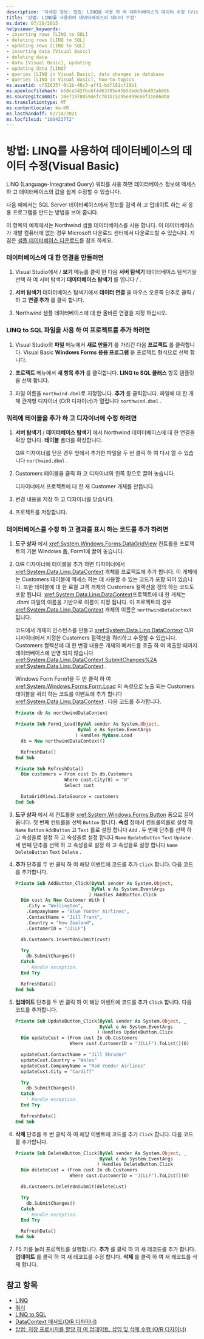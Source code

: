 ```yaml
---
description: '자세한 정보: 방법: LINQ를 사용 하 여 데이터베이스의 데이터 수정 (Visual Basic)'
title: '방법: LINQ를 사용하여 데이터베이스의 데이터 수정'
ms.date: 07/20/2015
helpviewer_keywords:
- inserting rows [LINQ to SQL]
- deleting rows [LINQ to SQL]
- updating rows [LINQ to SQL]
- inserting data [Visual Basic]
- deleting data
- data [Visual Basic], updating
- updating data [LINQ]
- queries [LINQ in Visual Basic], data changes in database
- queries [LINQ in Visual Basic], how-to topics
ms.assetid: cf52635f-0c1b-46c3-aff1-bdf181cf19b1
ms.openlocfilehash: b58ca542fbc6f4d63705e45b53edc8ded83ab88b
ms.sourcegitcommit: 10e719780594efc781b15295e499c66f316068b8
ms.translationtype: MT
ms.contentlocale: ko-KR
ms.lasthandoff: 02/14/2021
ms.locfileid: "100422772"
---
```

# <a name="how-to-modify-data-in-a-database-by-using-linq-visual-basic"></a>방법: LINQ를 사용하여 데이터베이스의 데이터 수정(Visual Basic)

LINQ (Language-Integrated Query) 쿼리를 사용 하면 데이터베이스 정보에 액세스 하 고 데이터베이스의 값을 쉽게 수정할 수 있습니다.

다음 예에서는 SQL Server 데이터베이스에서 정보를 검색 하 고 업데이트 하는 새 응용 프로그램을 만드는 방법을 보여 줍니다.

이 항목의 예제에서는 Northwind 샘플 데이터베이스를 사용 합니다. 이 데이터베이스가 개발 컴퓨터에 없는 경우 Microsoft 다운로드 센터에서 다운로드할 수 있습니다. 지침은 [샘플 데이터베이스 다운로드](../../../../framework/data/adonet/sql/linq/downloading-sample-databases.md)를 참조 하세요.

### <a name="to-create-a-connection-to-a-database"></a>데이터베이스에 대 한 연결을 만들려면

1. Visual Studio에서  / **보기** 메뉴를 클릭 한 다음 **서버 탐색기** 데이터베이스 탐색기을 선택 하 여 서버 탐색기 **데이터베이스 탐색기** 를 엽니다 / .

2. **서버 탐색기** 데이터베이스 탐색기에서 **데이터 연결** 을 마우스 오른쪽 단추로 클릭 / 하 고 **연결 추가** 를 클릭 합니다.

3. Northwind 샘플 데이터베이스에 대 한 올바른 연결을 지정 하십시오.

### <a name="to-add-a-project-with-a-linq-to-sql-file"></a>LINQ to SQL 파일을 사용 하 여 프로젝트를 추가 하려면

1. Visual Studio의 **파일** 메뉴에서 **새로 만들기** 를 가리킨 다음 **프로젝트** 를 클릭합니다. Visual Basic **Windows Forms 응용 프로그램** 을 프로젝트 형식으로 선택 합니다.

2. **프로젝트** 메뉴에서 **새 항목 추가** 를 클릭합니다. **LINQ to SQL 클래스** 항목 템플릿을 선택 합니다.

3. 파일 이름을 `northwind.dbml`로 지정합니다. **추가** 를 클릭합니다. 파일에 대 한 개체 관계형 디자이너 (O/R 디자이너)가 열립니다 `northwind.dbml` .

### <a name="to-add-tables-to-query-and-modify-to-the-designer"></a>쿼리에 테이블을 추가 하 고 디자이너에 수정 하려면

1. **서버 탐색기** / **데이터베이스 탐색기** 에서 Northwind 데이터베이스에 대 한 연결을 확장 합니다. **테이블** 폴더를 확장합니다.

     O/R 디자이너를 닫은 경우 앞에서 추가한 파일을 두 번 클릭 하 여 다시 열 수 있습니다 `northwind.dbml` .

2. Customers 테이블을 클릭 하 고 디자이너의 왼쪽 창으로 끌어 놓습니다.

     디자이너에서 프로젝트에 대 한 새 Customer 개체를 만듭니다.

3. 변경 내용을 저장 하 고 디자이너를 닫습니다.

4. 프로젝트를 저장합니다.

### <a name="to-add-code-to-modify-the-database-and-display-the-results"></a>데이터베이스를 수정 하 고 결과를 표시 하는 코드를 추가 하려면

1. **도구 상자** 에서 <xref:System.Windows.Forms.DataGridView> 컨트롤을 프로젝트의 기본 Windows 폼, Form1에 끌어 놓습니다.

2. O/R 디자이너에 테이블을 추가 하면 디자이너에서 <xref:System.Data.Linq.DataContext> 개체를 프로젝트에 추가 합니다. 이 개체에는 Customers 테이블에 액세스 하는 데 사용할 수 있는 코드가 포함 되어 있습니다. 또한 테이블에 대 한 로컬 고객 개체와 Customers 컬렉션을 정의 하는 코드도 포함 됩니다. <xref:System.Data.Linq.DataContext>프로젝트에 대 한 개체는 .dbml 파일의 이름을 기반으로 이름이 지정 됩니다. 이 프로젝트의 경우 <xref:System.Data.Linq.DataContext> 개체의 이름은 `northwindDataContext` 입니다.

     코드에서 개체의 인스턴스를 만들고 <xref:System.Data.Linq.DataContext> O/R 디자이너에서 지정한 Customers 컬렉션을 쿼리하고 수정할 수 있습니다. Customers 컬렉션에 대 한 변경 내용은 개체의 메서드를 호출 하 여 제출할 때까지 데이터베이스에 반영 되지 않습니다 <xref:System.Data.Linq.DataContext.SubmitChanges%2A> <xref:System.Data.Linq.DataContext> .

     Windows Form Form1을 두 번 클릭 하 여 <xref:System.Windows.Forms.Form.Load> 의 속성으로 노출 되는 Customers 테이블을 쿼리 하는 코드를 이벤트에 추가 합니다 <xref:System.Data.Linq.DataContext> . 다음 코드를 추가합니다.

    ```vb
    Private db As northwindDataContext

    Private Sub Form1_Load(ByVal sender As System.Object,
                           ByVal e As System.EventArgs
                          ) Handles MyBase.Load
      db = New northwindDataContext()

      RefreshData()
    End Sub

    Private Sub RefreshData()
      Dim customers = From cust In db.Customers
                      Where cust.City(0) = "W"
                      Select cust

      DataGridView1.DataSource = customers
    End Sub
    ```

3. **도구 상자** 에서 세 컨트롤을 <xref:System.Windows.Forms.Button> 폼으로 끌어옵니다. 첫 번째 컨트롤을 선택 `Button` 합니다. **속성** 창에서 컨트롤의를로 설정 하 `Name` `Button` `AddButton` 고 `Text` 를로 설정 합니다 `Add` . 두 번째 단추를 선택 하 고 속성을로 설정 하 고 속성을로 설정 합니다 `Name` `UpdateButton` `Text` `Update` . 세 번째 단추를 선택 하 고 속성을로 설정 하 고 속성을로 설정 합니다 `Name` `DeleteButton` `Text` `Delete` .

4. **추가** 단추를 두 번 클릭 하 여 해당 이벤트에 코드를 추가 `Click` 합니다. 다음 코드를 추가합니다.

    ```vb
    Private Sub AddButton_Click(ByVal sender As System.Object,
                                ByVal e As System.EventArgs
                               ) Handles AddButton.Click
      Dim cust As New Customer With {
        .City = "Wellington",
        .CompanyName = "Blue Yonder Airlines",
        .ContactName = "Jill Frank",
        .Country = "New Zealand",
        .CustomerID = "JILLF"}

      db.Customers.InsertOnSubmit(cust)

      Try
        db.SubmitChanges()
      Catch
        ' Handle exception.
      End Try

      RefreshData()
    End Sub
    ```

5. **업데이트** 단추를 두 번 클릭 하 여 해당 이벤트에 코드를 추가 `Click` 합니다. 다음 코드를 추가합니다.

    ```vb
    Private Sub UpdateButton_Click(ByVal sender As System.Object, _
                                   ByVal e As System.EventArgs
                                  ) Handles UpdateButton.Click
      Dim updateCust = (From cust In db.Customers
                        Where cust.CustomerID = "JILLF").ToList()(0)

      updateCust.ContactName = "Jill Shrader"
      updateCust.Country = "Wales"
      updateCust.CompanyName = "Red Yonder Airlines"
      updateCust.City = "Cardiff"

      Try
        db.SubmitChanges()
      Catch
        ' Handle exception.
      End Try

      RefreshData()
    End Sub
    ```

6. **삭제** 단추를 두 번 클릭 하 여 해당 이벤트에 코드를 추가 `Click` 합니다. 다음 코드를 추가합니다.

    ```vb
    Private Sub DeleteButton_Click(ByVal sender As System.Object, _
                                   ByVal e As System.EventArgs
                                  ) Handles DeleteButton.Click
      Dim deleteCust = (From cust In db.Customers
                        Where cust.CustomerID = "JILLF").ToList()(0)

      db.Customers.DeleteOnSubmit(deleteCust)

      Try
        db.SubmitChanges()
      Catch
        ' Handle exception.
      End Try

      RefreshData()
    End Sub
    ```

7. F5 키를 눌러 프로젝트를 실행합니다. **추가** 를 클릭 하 여 새 레코드를 추가 합니다. **업데이트** 를 클릭 하 여 새 레코드를 수정 합니다. **삭제** 를 클릭 하 여 새 레코드를 삭제 합니다.

## <a name="see-also"></a>참고 항목

- [LINQ](index.md)
- [쿼리](../../../language-reference/queries/index.md)
- [LINQ to SQL](../../../../framework/data/adonet/sql/linq/index.md)
- [DataContext 메서드(O/R 디자이너)](/visualstudio/data-tools/datacontext-methods-o-r-designer)
- [방법: 저장 프로시저를 할당 하 여 업데이트, 삽입 및 삭제 수행 (O/R 디자이너)](/visualstudio/data-tools/how-to-assign-stored-procedures-to-perform-updates-inserts-and-deletes-o-r-designer)
